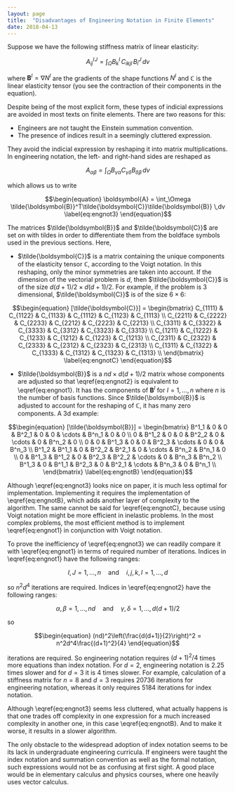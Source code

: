 ```yaml
---
layout: page
title:  "Disadvantages of Engineering Notation in Finite Elements"
date: 2018-04-13
---
```



Suppose we have the following stiffness matrix of linear elasticity:

$$\begin{equation}
  A^{I\!J}_{ij} = \int_\Omega B^I_k \, C_{ikjl} \, B^J_l \,dv \label{eq:engnot1}
\end{equation}$$

where $\boldsymbol{B}^I = \nabla N^I$ are the gradients of the shape
functions $N^I$ and $\mathbb{C}$ is the linear elasticity tensor (you see the
contraction of their components in the equation).

Despite being of the most explicit form, these types of indicial expressions are
avoided in most texts on finite elements. There are two reasons for this:

- Engineers are not taught the Einstein summation convention.
- The presence of indices result in a seemingly cluttered expression.

They avoid the indicial expression by reshaping it into matrix multiplications.
In engineering notation, the left- and right-hand sides are reshaped as

$$\begin{equation}
A_{\alpha\beta} = \int_\Omega B_{\gamma\alpha}C_{\gamma\delta}B_{\delta\beta}
\,dv \label{eq:engnot2}
\end{equation}$$

which allows us to write

$$\begin{equation}
\boldsymbol{A} = \int_\Omega \tilde{\boldsymbol{B}}^T\tilde{\boldsymbol{C}}\tilde{\boldsymbol{B}} \,dv
  \label{eq:engnot3}
\end{equation}$$

The matrices $\tilde{\boldsymbol{B}}$ and $\tilde{\boldsymbol{C}}$ are set on with tildes in order to
differentiate them from the boldface symbols used in the previous sections.
Here,

- $\tilde{\boldsymbol{C}}$ is a matrix containing the unique components of the elasticity
tensor $\mathbb{C}$, according to the Voigt notation.
In this reshaping, only the minor symmetries are taken into account.
If the dimension of the vectorial problem is $d$, then $\tilde{\boldsymbol{C}}$ is of the size
$d(d+1)/2 \times d(d+1)/2$. For example, if the problem is 3 dimensional, $\tilde{\boldsymbol{C}}$
is of the size $6\times 6$:

$$\begin{equation}
  [\tilde{\boldsymbol{C}}] =
    \begin{bmatrix}
      C_{1111} & C_{1122} & C_{1133} & C_{1112} & C_{1123} & C_{1113} \\
      C_{2211} & C_{2222} & C_{2233} & C_{2212} & C_{2223} & C_{2213} \\
      C_{3311} & C_{3322} & C_{3333} & C_{3312} & C_{3323} & C_{3313} \\
      C_{1211} & C_{1222} & C_{1233} & C_{1212} & C_{1223} & C_{1213} \\
      C_{2311} & C_{2322} & C_{2333} & C_{2312} & C_{2323} & C_{2313} \\
      C_{1311} & C_{1322} & C_{1333} & C_{1312} & C_{1323} & C_{1313} \\
    \end{bmatrix}
    \label{eq:engnotC}
\end{equation}$$


- $\tilde{\boldsymbol{B}}$ is a $nd\times d(d+1)/2$ matrix whose components are
  adjusted so that \eqref{eq:engnot2} is equivalent to \eqref{eq:engnot1}. It
  has the components of $\boldsymbol{B}^I$ for $I=1,\dots,n$ where $n$ is the number of
  basis functions. Since $\tilde{\boldsymbol{B}}$ is adjusted to account for the reshaping
  of $\mathbb{C}$, it has many zero components. A 3d example:

$$\begin{equation}
  [\tilde{\boldsymbol{B}}] =
  \begin{bmatrix}
    B^1_1 & 0 & 0 & B^2_1 & 0 & 0 & \cdots & B^n_1 & 0 & 0 \\
    0 & B^1_2 & 0 & 0 & B^2_2 & 0 & \cdots & 0 & B^n_2 & 0 \\
    0 & 0 & B^1_3 & 0 & 0 & B^2_3 & \cdots & 0 & 0 & B^n_3 \\
    B^1_2 & B^1_1 & 0 & B^2_2 & B^2_1 & 0 & \cdots & B^n_2 & B^n_1 & 0 \\
    0 & B^1_3 & B^1_2 & 0 & B^2_3 & B^2_2 & \cdots & 0 & B^n_3 & B^n_2 \\
    B^1_3 & 0 & B^1_1 & B^2_3 & 0 & B^2_1 & \cdots & B^n_3 & 0 & B^n_1 \\
  \end{bmatrix}
  \label{eq:engnotB}
\end{equation}$$


Although \eqref{eq:engnot3} looks nice on paper, it is much less optimal for
implementation. Implementing it requires the implementation of
\eqref{eq:engnotB}, which adds another layer of complexity to the algorithm.
The same cannot be said for \eqref{eq:engnotC}, because using Voigt
notation might be more efficient in inelastic problems. In the most complex
problems, the most efficient method is to implement \eqref{eq:engnot1} in
conjunction with Voigt notation.

To prove the inefficiency of \eqref{eq:engnot3} we can readily compare it with
\eqref{eq:engnot1} in terms of required number of iterations. Indices in
\eqref{eq:engnot1} have the following ranges:

$$\begin{equation}
  I,J = 1,\dots,n
  \quad\text{and}\quad
  i,j,k,l = 1,\dots,d
\end{equation}$$


so $n^2d^4$ iterations are required. Indices in
\eqref{eq:engnot2} have the following ranges:

$$\begin{equation}
  \alpha,\beta=1,\dots,nd
  \quad\text{and}\quad
  \gamma,\delta=1,\dots,d(d+1)/2
\end{equation}$$

so

$$\begin{equation}
  (nd)^2\left(\frac{d(d+1)}{2}\right)^2 = n^2d^4\frac{(d+1)^2}{4}
\end{equation}$$

iterations are required. So engineering notation requires $(d+1)^2/4$ times more
equations than index notation. For $d=2$, engineering notation is $2.25$
times slower and for $d=3$ it is $4$ times slower. For example, calculation of a
stiffness matrix for $n=8$ and $d=3$ requires $20736$ iterations for
engineering notation, whereas it only requires $5184$ iterations for index notation.

Although \eqref{eq:engnot3} seems less cluttered, what actually happens is
that one
trades off complexity in one expression for a much increased complexity in
another one, in this case \eqref{eq:engnotB}.
And to make it worse, it results in a slower algorithm.

The only obstacle to the widespread adoption of
index notation seems to be its lack in undergraduate engineering curricula.
If engineers were taught the index notation and summation convention as well
as the formal notation, such expressions would not be as confusing at first
sight. A good place would be in elementary calculus and physics courses, where
one heavily uses vector calculus.


